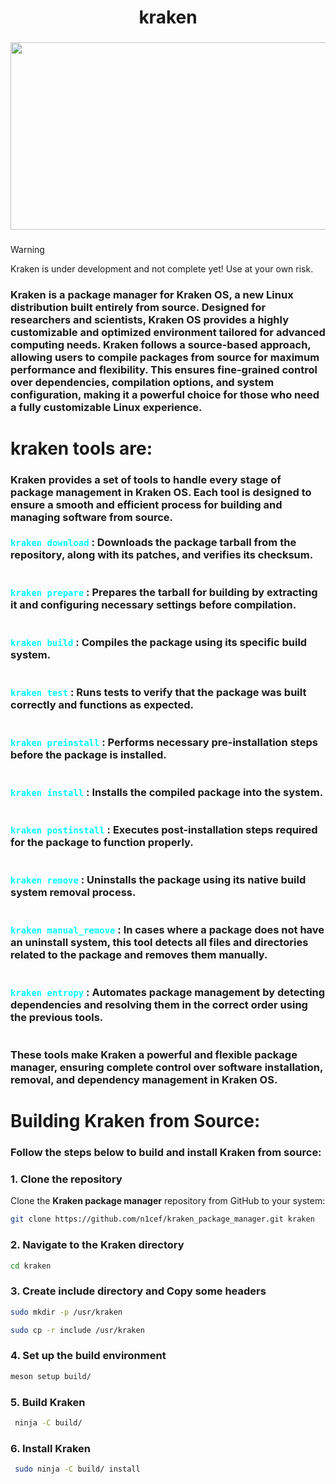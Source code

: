<h1 align="center">kraken</h1>

###

<div align="center">
  <img height="300"  width="600" src="https://wallpapercave.com/wp/szHV8Ed.jpg" />
</div>

###

> [!WARNING]  
> Kraken is under development and not complete yet! Use at your own risk.
<div align="left">
  

  <h3>
    Kraken is a package manager for Kraken OS, a new Linux distribution built entirely from source. Designed for researchers and scientists, Kraken OS provides a highly customizable and optimized environment tailored for advanced computing needs. Kraken follows a source-based approach, allowing users to compile packages from source for maximum performance and flexibility. This ensures fine-grained control over dependencies, compilation options, and system configuration, making it a powerful choice for those who need a fully customizable Linux experience.
  </h3>
</div>




###

<h1 align="left">kraken tools are:</h1>

###

<h3 align="left">Kraken provides a set of tools to handle every stage of package management in Kraken OS. Each tool is designed to ensure a smooth and efficient process for building and managing software from source.<br><br><code style="color: cyan">kraken download</code> : Downloads the package tarball from the repository, along with its patches, and verifies its checksum.<br><br><br><code style="color: cyan">kraken prepare</code> : Prepares the tarball for building by extracting it and configuring necessary settings before compilation.<br><br><br><code style="color: cyan">kraken build</code> : Compiles the package using its specific build system.<br><br><br><code style="color: cyan">kraken test</code> : Runs tests to verify that the package was built correctly and functions as expected.<br><br><br><code style="color: cyan">kraken preinstall</code> : Performs necessary pre-installation steps before the package is installed.<br><br><br><code style="color: cyan">kraken install</code> : Installs the compiled package into the system.<br><br><br><code style="color: cyan">kraken postinstall</code> : Executes post-installation steps required for the package to function properly.<br><br><br><code style="color: cyan">kraken remove</code> : Uninstalls the package using its native build system removal process.<br><br><br><code style="color: cyan">kraken manual_remove</code> : In cases where a package does not have an uninstall system, this tool detects all files and directories related to the package and removes them manually.<br><br><br><code style="color: cyan">kraken entropy</code> : Automates package management by detecting dependencies and resolving them in the correct order using the previous tools.<br><br><br>These tools make Kraken a powerful and flexible package manager, ensuring complete control over software installation, removal, and dependency management in Kraken OS.</h3>

###

<h1 align="left">Building Kraken from Source:</h1>

###

<h3 align="left">Follow the steps below to build and install Kraken from source:</h3>

### 1. Clone the repository
Clone the **Kraken package manager** repository from GitHub to your system:
```sh
git clone https://github.com/n1cef/kraken_package_manager.git kraken

```
### 2. Navigate to the Kraken directory

```sh
cd kraken

```
### 3. Create include directory and Copy some headers

```sh
sudo mkdir -p /usr/kraken

sudo cp -r include /usr/kraken

```

### 4. Set up the build environment

```sh
meson setup build/


```

### 5.  Build Kraken

```sh
 ninja -C build/


```
### 6. Install Kraken

```sh
 sudo ninja -C build/ install


```



